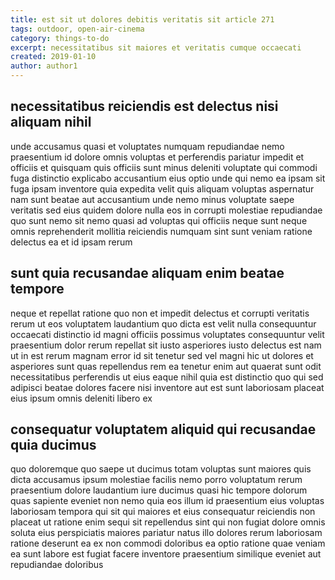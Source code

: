 ```yaml
---
title: est sit ut dolores debitis veritatis sit article 271
tags: outdoor, open-air-cinema
category: things-to-do
excerpt: necessitatibus sit maiores et veritatis cumque occaecati
created: 2019-01-10
author: author1
---
```


## necessitatibus reiciendis est delectus nisi aliquam nihil

unde accusamus quasi et voluptates numquam repudiandae nemo praesentium id dolore omnis voluptas et perferendis pariatur impedit et officiis et quisquam quis officiis sunt minus deleniti voluptate qui commodi fuga distinctio explicabo accusantium eius optio unde qui nemo ea ipsam sit fuga ipsam inventore quia expedita velit quis aliquam voluptas aspernatur nam sunt beatae aut accusantium unde nemo minus voluptate saepe veritatis sed eius quidem dolore nulla eos in corrupti molestiae repudiandae quo sunt nemo sit nemo quasi ad voluptas qui officiis neque sunt neque omnis reprehenderit mollitia reiciendis numquam sint sunt veniam ratione delectus ea et id ipsam rerum

## sunt quia recusandae aliquam enim beatae tempore

neque et repellat ratione quo non et impedit delectus et corrupti veritatis rerum ut eos voluptatem laudantium quo dicta est velit nulla consequuntur occaecati distinctio id magni officiis possimus voluptates consequuntur velit praesentium dolor rerum repellat sit iusto asperiores iusto delectus est nam ut in est rerum magnam error id sit tenetur sed vel magni hic ut dolores et asperiores sunt quas repellendus rem ea tenetur enim aut quaerat sunt odit necessitatibus perferendis ut eius eaque nihil quia est distinctio quo qui sed adipisci beatae dolores facere nisi inventore aut est sunt laboriosam placeat eius ipsum omnis deleniti libero ex

## consequatur voluptatem aliquid qui recusandae quia ducimus

quo doloremque quo saepe ut ducimus totam voluptas sunt maiores quis dicta accusamus ipsum molestiae facilis nemo porro voluptatum rerum praesentium dolore laudantium iure ducimus quasi hic tempore dolorum quas sapiente eveniet non nemo quia eos illum id praesentium eius voluptas laboriosam tempora qui sit qui maiores et eius consequatur reiciendis non placeat ut ratione enim sequi sit repellendus sint qui non fugiat dolore omnis soluta eius perspiciatis maiores pariatur natus illo dolores rerum laboriosam ratione deserunt ea ex non commodi doloribus ea optio ratione quae veniam ea sunt labore est fugiat facere inventore praesentium similique eveniet aut repudiandae doloribus
